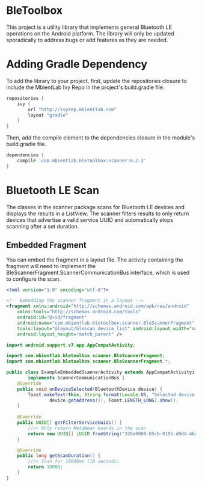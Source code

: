 # BleToolbox
This project is a utility library that implements general Bluetooth LE operations on the Android platform.  The library will only be updated sporadically to address bugs or add features as they are needed.

# Adding Gradle Dependency
To add the library to your project, first, update the repositories closure to include the MbientLab Ivy Repo in the 
project's build.gradle file.

```groovy
repositories {
    ivy {
        url "http://ivyrep.mbientlab.com"
        layout "gradle"
    }
}
```

Then, add the compile element to the dependencies closure in the module's build.gradle file.
```groovy
dependencies {
    compile 'com.mbientlab.bletoolbox:scanner:0.2.3'
}
```

# Bluetooth LE Scan
The classes in the scanner package scans for Bluetooth LE devices and displays the results in a ListView.  The scanner filters results to only return devices that advertise a valid service UUID and automatically stops scanning after a set duration.

## Embedded Fragment
You can embed the fragment in a layout file.  The activity containing the fragment will need to implement the BleScannerFragment.ScannerCommunicationBus interface, which is used to configure the scan.

```xml
<?xml version="1.0" encoding="utf-8"?>

<!-- Embedding the scanner fragment in a layout -->
<fragment xmlns:android="http://schemas.android.com/apk/res/android"
    xmlns:tools="http://schemas.android.com/tools"
    android:id="@+id/fragment"
    android:name="com.mbientlab.bletoolbox.scanner.BleScannerFragment"
    tools:layout="@layout/blescan_device_list" android:layout_width="match_parent"
    android:layout_height="match_parent" />
```

```java
import android.support.v7.app.AppCompatActivity;

import com.mbientlab.bletoolbox.scanner.BleScannerFragment;
import com.mbientlab.bletoolbox.scanner.BleScannerFragment.*;

public class ExampleEmbeddedScannerActivity extends AppCompatActivityi 
        implements ScannerCommunicationBus {
    @Override
    public void onDeviceSelected(BluetoothDevice device) {
        Toast.makeText(this, String.format(Locale.US, "Selected device: %s", 
                device.getAddress()), Toast.LENGTH_LONG).show();
    }
    
    @Override
    public UUID[] getFilterServiceUuids() {
        ///< Only return MetaWear boards in the scan
        return new UUID[] {UUID.fromString("326a9000-85cb-9195-d9dd-464cfbbae75a")};
    }

    @Override
    public long getScanDuration() {
        ///< Scan for 10000ms (10 seconds)
        return 10000;
    }
}
```

